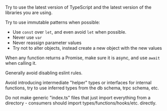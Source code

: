 Try to use the latest version of TypeScript and the latest version of the libraries you are using.

Try to use immutable patterns when possible:

- Use `const` over `let`, and even avoid `let` when possible.
- Never use `var`
- Never reassign parameter values
- Try not to alter objects, instead create a new object with the new values

When any function returns a Promise, make sure it is async, and use `await` when calling it.

Generally avoid disabling eslint rules.

Avoid introducing intermediate "helper" types or interfaces for internal functions, try to use inferred types from the db schema, trpc schema, etc.

Do not make generic "index.ts" files that just import everything from a directory - consumers should import types/functions/hooks/etc. directly.
